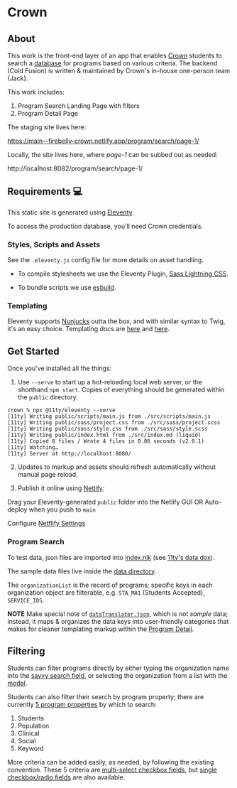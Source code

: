 # Crown

## About

This work is the front-end layer of an app that enables [Crown](https://crownschool.uchicago.edu/) students to search a [database](https://mycrownschool.uchicago.edu/) for programs based on various criteria. The backend (Cold Fusion) is written & maintained by Crown's in-house one-person team (Jack).

This work includes:

1. Program Search Landing Page with filters
2. Program Detail Page

The staging site lives here:

https://main--firebelly-crown.netlify.app/program/search/page-1/

Locally, the site lives here, where _page-1_ can be subbed out as needed:

http://localhost:8082/program/search/page-1/

## Requirements :computer:

This static site is generated using [Eleventy](https://www.11ty.dev/).

To access the production database, you'll need Crown credentials.

### Styles, Scripts and Assets

See the `.eleventy.js` config file for more details on asset handling.

- To compile stylesheets we use the Eleventy Plugin, [Sass Lightning CSS](https://github.com/5t3ph/eleventy-plugin-sass-lightningcss).

- To bundle scripts we use [esbuild](https://esbuild.github.io/getting-started/).

### Templating

Eleventy supports [Nunjucks](https://www.11ty.dev/docs/languages/nunjucks/) outta the box, and with similar syntax to Twig, it's an easy choice. Templating docs are [here](https://mozilla.github.io/nunjucks/templating.html) and [here](https://www.11ty.dev/docs/languages/nunjucks/).

## Get Started

Once you've installed all the things:

1. Use `--serve` to start up a hot-reloading local web server, or the shorthand `npm start`. Copies of everything should be generated within the `public` directory.

```
crown % npx @11ty/eleventy --serve
[11ty] Writing public/scripts/main.js from ./src/scripts/main.js
[11ty] Writing public/sass/project.css from ./src/sass/project.scss
[11ty] Writing public/sass/style.css from ./src/sass/style.scss
[11ty] Writing public/index.html from ./src/index.md (liquid)
[11ty] Copied 8 files / Wrote 4 files in 0.06 seconds (v2.0.1)
[11ty] Watching…
[11ty] Server at http://localhost:8080/
```

2. Updates to markup and assets should refresh automatically without manual page reload.

3. Publish it online using [Netlify](https://app.netlify.com/drop):

Drag your Eleventy-generated `public` folder into the Netlify GUI 
OR
Auto-deploy when you push to `main` 

Configure [Netflify Settings](https://app.netlify.com/sites/firebelly-crown/configuration/general)

### Program Search

To test data, json files are imported into [index.njk](https://github.com/firebelly/crown/blob/main/src/index.njk#L10) (see [11ty's data dox](https://www.11ty.dev/docs/data/)).

The sample data files live inside the [data directory](https://github.com/firebelly/crown/tree/main/src/_data).

The `organizationList` is the record of programs; specific keys in each organization object are filterable, e.g. `STA_MA1` (Students Accepted), `SERVICE_IDS`.

**NOTE**
Make special note of [`dataTranslator.json`](https://github.com/firebelly/crown/blob/main/src/_data/dataTranslator.json), which is not _sample_ data; instead, it maps & organizes the data keys into user-friendly categories that makes for cleaner templating markup within the [Program Detail](https://github.com/firebelly/crown/blob/main/src/_includes/macros/result.njk).

## Filtering

Students can filter programs directly by either typing the organization name into the [savvy search field](https://github.com/firebelly/crown/blob/main/src/_includes/fieldsets/organizations.njk#L2), or selecting the organization from a list with the [modal](https://github.com/firebelly/crown/blob/main/src/_includes/fieldsets/organizations.njk#L22). 

Students can also filter their search by program property; there are currently [5 program properties](https://github.com/firebelly/crown/blob/main/src/_includes/macros/result.njk) by which to search:

1. Students
2. Population
3. Clinical
4. Social
5. Keyword

More criteria can be added easily, as needed, by following the existing convention. These 5 criteria are [multi-select checkbox fields](https://github.com/firebelly/crown/blob/main/src/_includes/macros/filters.njk#L68), but [single checkbox/radio fields](https://github.com/firebelly/crown/blob/main/src/_includes/macros/filters.njk#L97) are also available.






